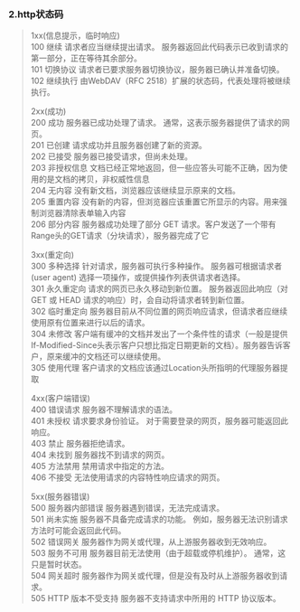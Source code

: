 ### 2.http状态码
>1xx(信息提示，临时响应)                         
 100	继续	请求者应当继续提出请求。 服务器返回此代码表示已收到请求的第一部分，正在等待其余部分。                 
 101	切换协议	请求者已要求服务器切换协议，服务器已确认并准备切换。              
 102	继续执行	由WebDAV（RFC 2518）扩展的状态码，代表处理将被继续执行。                 
>                                            
>2xx(成功)                    
 200	成功	服务器已成功处理了请求。 通常，这表示服务器提供了请求的网页。                     
 201	已创建	请求成功并且服务器创建了新的资源。                   
 202	已接受	服务器已接受请求，但尚未处理。                     
 203	非授权信息	文档已经正常地返回，但一些应答头可能不正确，因为使用的是文档的拷贝，非权威性信息                
 204	无内容	没有新文档，浏览器应该继续显示原来的文档。               
 205	重置内容	没有新的内容，但浏览器应该重置它所显示的内容。用来强制浏览器清除表单输入内容                  
 206	部分内容	服务器成功处理了部分 GET 请求。客户发送了一个带有Range头的GET请求（分块请求），服务器完成了它               
>                               
>3xx(重定向)                            
 300	多种选择	针对请求，服务器可执行多种操作。 服务器可根据请求者 (user agent) 选择一项操作，或提供操作列表供请求者选择。               
 301	永久重定向	请求的网页已永久移动到新位置。 服务器返回此响应（对 GET 或 HEAD 请求的响应）时，会自动将请求者转到新位置。             
 302	临时重定向	服务器目前从不同位置的网页响应请求，但请求者应继续使用原有位置来进行以后的请求。                    
 304	未修改	客户端有缓冲的文档并发出了一个条件性的请求（一般是提供If-Modified-Since头表示客户只想比指定日期更新的文档）。服务器告诉客户，原来缓冲的文档还可以继续使用。              
 305	使用代理	客户请求的文档应该通过Location头所指明的代理服务器提取             
>                           
>4xx(客户端错误)                             
 400	错误请求	服务器不理解请求的语法。                        
 401	未授权	请求要求身份验证。 对于需要登录的网页，服务器可能返回此响应。                     
 403	禁止	服务器拒绝请求。                    
 404	未找到	服务器找不到请求的网页。                    
 405	方法禁用	禁用请求中指定的方法。                         
 406	不接受	无法使用请求的内容特性响应请求的网页。                     
>                                           
>5xx(服务器错误)                                 
 500	服务器内部错误	服务器遇到错误，无法完成请求。                                 
 501	尚未实施	服务器不具备完成请求的功能。 例如，服务器无法识别请求方法时可能会返回此代码。                         
 502	错误网关	服务器作为网关或代理，从上游服务器收到无效响应。                            
 503	服务不可用	服务器目前无法使用（由于超载或停机维护）。 通常，这只是暂时状态。                       
 504	网关超时	服务器作为网关或代理，但是没有及时从上游服务器收到请求。                            
 505	HTTP 版本不受支持	服务器不支持请求中所用的 HTTP 协议版本。                                 
